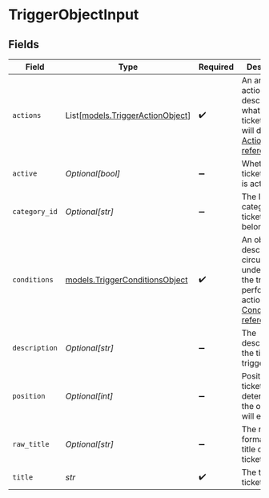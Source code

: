 # TriggerObjectInput


## Fields

| Field                                                                                                                                                                               | Type                                                                                                                                                                                | Required                                                                                                                                                                            | Description                                                                                                                                                                         |
| ----------------------------------------------------------------------------------------------------------------------------------------------------------------------------------- | ----------------------------------------------------------------------------------------------------------------------------------------------------------------------------------- | ----------------------------------------------------------------------------------------------------------------------------------------------------------------------------------- | ----------------------------------------------------------------------------------------------------------------------------------------------------------------------------------- |
| `actions`                                                                                                                                                                           | List[[models.TriggerActionObject](../models/triggeractionobject.md)]                                                                                                                | :heavy_check_mark:                                                                                                                                                                  | An array of actions describing what the ticket trigger will do. See [Actions reference](/documentation/ticketing/reference-guides/actions-reference)                                |
| `active`                                                                                                                                                                            | *Optional[bool]*                                                                                                                                                                    | :heavy_minus_sign:                                                                                                                                                                  | Whether the ticket trigger is active                                                                                                                                                |
| `category_id`                                                                                                                                                                       | *Optional[str]*                                                                                                                                                                     | :heavy_minus_sign:                                                                                                                                                                  | The ID of the category the ticket trigger belongs to                                                                                                                                |
| `conditions`                                                                                                                                                                        | [models.TriggerConditionsObject](../models/triggerconditionsobject.md)                                                                                                              | :heavy_check_mark:                                                                                                                                                                  | An object that describes the circumstances under which the trigger performs its actions. See [Conditions reference](/documentation/ticketing/reference-guides/conditions-reference) |
| `description`                                                                                                                                                                       | *Optional[str]*                                                                                                                                                                     | :heavy_minus_sign:                                                                                                                                                                  | The description of the ticket trigger                                                                                                                                               |
| `position`                                                                                                                                                                          | *Optional[int]*                                                                                                                                                                     | :heavy_minus_sign:                                                                                                                                                                  | Position of the ticket trigger, determines the order they will execute in                                                                                                           |
| `raw_title`                                                                                                                                                                         | *Optional[str]*                                                                                                                                                                     | :heavy_minus_sign:                                                                                                                                                                  | The raw format of the title of the ticket trigger                                                                                                                                   |
| `title`                                                                                                                                                                             | *str*                                                                                                                                                                               | :heavy_check_mark:                                                                                                                                                                  | The title of the ticket trigger                                                                                                                                                     |
